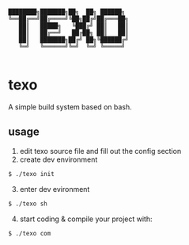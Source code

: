 ```

████████╗███████╗██╗  ██╗ ██████╗ 
╚══██╔══╝██╔════╝╚██╗██╔╝██╔═══██╗
   ██║   █████╗   ╚███╔╝ ██║   ██║
   ██║   ██╔══╝   ██╔██╗ ██║   ██║
   ██║   ███████╗██╔╝ ██╗╚██████╔╝
   ╚═╝   ╚══════╝╚═╝  ╚═╝ ╚═════╝ 
   
```

# texo
A simple build system based on bash.

## usage
1. edit texo source file and fill out the config section
2. create dev environment

```bash
$ ./texo init
```
3. enter dev evironment

```bash
$ ./texo sh
```

4. start coding & compile your project with:

```bash
$ ./texo com
```

